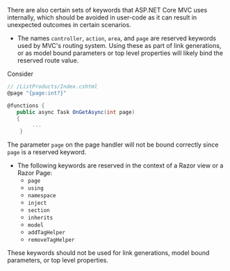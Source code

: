 There are also certain sets of keywords that ASP.NET Core MVC uses internally, which should be avoided in user-code as it can result in unexpected outcomes in certain scenarios.

* The names `controller`, `action`, `area`, and `page` are reserved keywords used by MVC's routing system. Using these as part of link generations, or as model bound parameters or top level properties will likely bind the reserved route value.

Consider
```C#
// /ListProducts/Index.cshtml
@page "{page:int?}"

@functions {
   public async Task OnGetAsync(int page)
   {
        ...
    }
```

The parameter `page` on the page handler will not be bound correctly since `page` is a reserved keyword.

* The following keywords are reserved in the context of a Razor view or a Razor Page:
   * `page`
   * `using`
   * `namespace`
   * `inject`
   * `section`
   * `inherits`
   * `model`
   * `addTagHelper`
   * `removeTagHelper`

These keywords should not be used for link generations, model bound parameters, or top level properties.